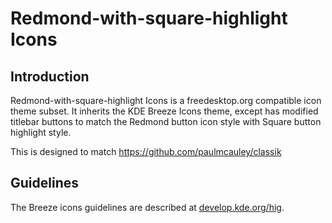 # Redmond-with-square-highlight Icons

## Introduction

Redmond-with-square-highlight Icons is a freedesktop.org compatible icon theme subset. It inherits the KDE Breeze Icons theme, except has modified titlebar buttons to match the Redmond button icon style with Square button highlight style.

This is designed to match https://github.com/paulmcauley/classik

## Guidelines

The Breeze icons guidelines are described at [develop.kde.org/hig](https://develop.kde.org/hig).
